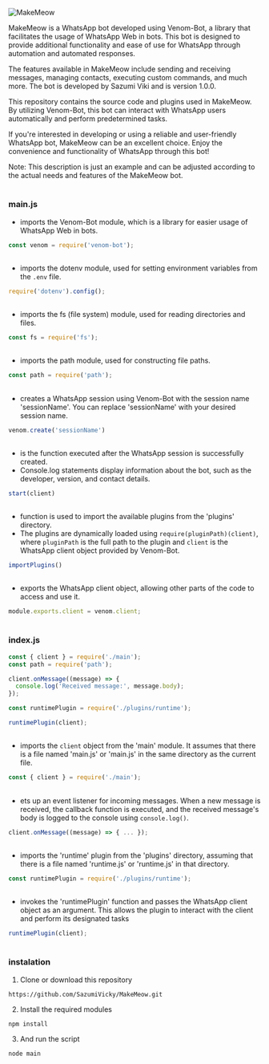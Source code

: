 ![MakeMeow](https://cdn.jsdelivr.net/gh/SazumiVicky/MakeMeow@main/20230527_110838.jpg)

<p>
MakeMeow is a WhatsApp bot developed using Venom-Bot, a library that facilitates the usage of WhatsApp Web in bots. This bot is designed to provide additional functionality and ease of use for WhatsApp through automation and automated responses.

The features available in MakeMeow include sending and receiving messages, managing contacts, executing custom commands, and much more. The bot is developed by Sazumi Viki and is version 1.0.0.

This repository contains the source code and plugins used in MakeMeow. By utilizing Venom-Bot, this bot can interact with WhatsApp users automatically and perform predetermined tasks.

If you're interested in developing or using a reliable and user-friendly WhatsApp bot, MakeMeow can be an excellent choice. Enjoy the convenience and functionality of WhatsApp through this bot!

Note: This description is just an example and can be adjusted according to the actual needs and features of the MakeMeow bot.
</p>

# <h3>main.js</h3>

- imports the Venom-Bot module, which is a library for easier usage of WhatsApp Web in bots.

```javascript
const venom = require('venom-bot');
```
##

- imports the dotenv module, used for setting environment variables from the <code>.env</code> file.

```javascript
require('dotenv').config();
```
##

- imports the fs (file system) module, used for reading directories and files.

```javascript
const fs = require('fs');
```
##

- imports the path module, used for constructing file paths.

```javascript
const path = require('path');
```
##

- creates a WhatsApp session using Venom-Bot with the session name 'sessionName'. You can replace 'sessionName' with your desired session name.

```javascript
venom.create('sessionName')
```

##

- is the function executed after the WhatsApp session is successfully created.
- Console.log statements display information about the bot, such as the developer, version, and contact details.

```javascript
start(client)
```
##

-  function is used to import the available plugins from the 'plugins' directory.
-  The plugins are dynamically loaded using <code>require(pluginPath)(client)</code>, where <code>pluginPath</code> is the full path to the plugin and <code>client</code> is the WhatsApp client object provided by Venom-Bot.

```javascript
importPlugins()
```
##

- exports the WhatsApp client object, allowing other parts of the code to access and use it.

```javascript
module.exports.client = venom.client;
```

# <h3>index.js</h3>

```javascript
const { client } = require('./main');
const path = require('path');

client.onMessage((message) => {
  console.log('Received message:', message.body);
});

const runtimePlugin = require('./plugins/runtime');

runtimePlugin(client);
```
##

- imports the <code>client</code> object from the 'main' module. It assumes that there is a file named 'main.js' or 'main.js' in the same directory as the current file.

```javascript
const { client } = require('./main');
```
##

- ets up an event listener for incoming messages. When a new message is received, the callback function is executed, and the received message's body is logged to the console using <code>console.log()</code>.

```javascript
client.onMessage((message) => { ... });
```
##

- imports the 'runtime' plugin from the 'plugins' directory, assuming that there is a file named 'runtime.js' or 'runtime.js' in that directory.

```javascript
const runtimePlugin = require('./plugins/runtime');
```
##

-  invokes the 'runtimePlugin' function and passes the WhatsApp client object as an argument. This allows the plugin to interact with the client and perform its designated tasks

```javascript
runtimePlugin(client);
```
# <h3>instalation</h3>

1. Clone or download this repository

```shell
https://github.com/SazumiVicky/MakeMeow.git
```
2. Install the required modules

```shell
npm install
```
3. And run the script

```shell
node main
```
